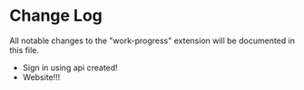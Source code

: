 # Change Log

All notable changes to the "work-progress" extension will be documented in this file.
 
- Sign in using api created!
- Website!!!